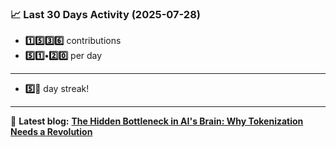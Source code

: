 <!--START_STATS-->
### 📈 Last 30 Days Activity (2025-07-28)  
- **1️⃣5️⃣3️⃣6️⃣** contributions  
- **5️⃣1️⃣•2️⃣0️⃣** per day
---
- **5️⃣🎱** day streak!
---
📝 **Latest blog:** [**The Hidden Bottleneck in AI's Brain: Why Tokenization Needs a Revolution**](https://andriak.com/blog/tokenization-revolution)
<!--END_STATS-->
